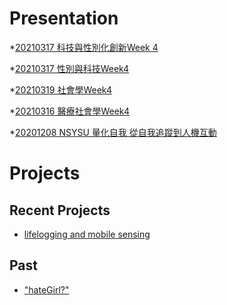 # Presentation

*[20210317 科技與性別化創新Week 4](https://docs.google.com/presentation/d/e/2PACX-1vRNCGRR2JYvs_GOifebznvZj-plQpAGUVIRRkH0gwMuNCGSSzT1HxcJJ2vVdDjRBtm68mBLM2-jOOYw/pub?start=false&loop=false&delayms=3000)

*[20210317 性別與科技Week4 ](https://docs.google.com/presentation/d/e/2PACX-1vS7xm0L4xSrDQJGmvLoQtFB3bhjPUPqRQXPIn6WDhlpVgtVLVdqq6JZFb6BjxDnh_dPfhbypVOsb7QA/pub?start=false&loop=false&delayms=3000)

*[20210319 社會學Week4]()

*[20210316 醫療社會學Week4]()

*[20201208 NSYSU 量化自我 從自我追蹤到人機互動]()

# Projects

## Recent Projects
* [lifelogging and mobile sensing]()

## Past
* ["hateGirl?"]()

